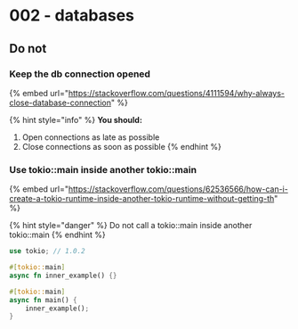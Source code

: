 # 002 - databases

## Do not

### Keep the db connection opened

{% embed url="https://stackoverflow.com/questions/4111594/why-always-close-database-connection" %}

{% hint style="info" %}
**You should:**

1. Open connections as late as possible
2. Close connections as soon as possible
{% endhint %}

### Use tokio::main inside another tokio::main

{% embed url="https://stackoverflow.com/questions/62536566/how-can-i-create-a-tokio-runtime-inside-another-tokio-runtime-without-getting-th" %}

{% hint style="danger" %}
Do not call a tokio::main inside another tokio::main
{% endhint %}

```rust
use tokio; // 1.0.2

#[tokio::main]
async fn inner_example() {}

#[tokio::main]
async fn main() {
    inner_example();
}
```
